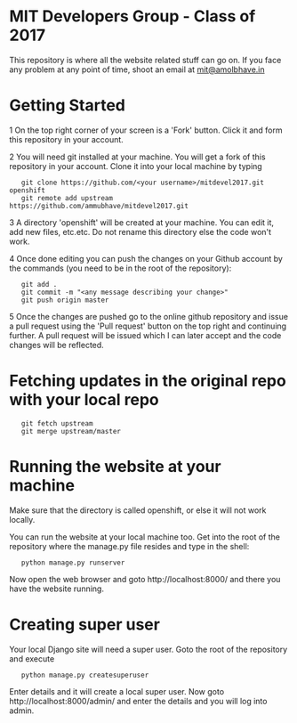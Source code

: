 MIT Developers Group - Class of 2017 
============

This repository is where all the website related stuff can go on.
If you face any problem at any point of time, shoot an email at mit@amolbhave.in

Getting Started
============

1 On the top right corner of your screen is a 'Fork' button. Click it and form this repository in your account.

2 You will need git installed at your machine. You will get a fork of this repository in your account. Clone it into your local machine by typing
     
       
       git clone https://github.com/<your username>/mitdevel2017.git openshift
       git remote add upstream https://github.com/ammubhave/mitdevel2017.git


3 A directory 'openshift' will be created at your machine. You can edit it, add new files, etc.etc. Do not rename this directory else the code won't work.

4 Once done editing you can push the changes on your Github account by the commands (you need to be in the root of the repository):


       git add .
       git commit -m "<any message describing your change>"
       git push origin master
     
     
5 Once the changes are pushed go to the online github repository and issue a pull request using the 'Pull request' button on the top right and continuing further. A pull request will be issued which I can later accept and the code changes will be reflected.

Fetching updates in the original repo with your local repo
=============

       git fetch upstream
       git merge upstream/master

Running the website at your machine
=============

Make sure that the directory is called openshift, or else it will not work locally.

You can run the website at your local machine too. Get into the root of the repository where the manage.py file resides and type in the shell:

       python manage.py runserver
       
Now open the web browser and goto http://localhost:8000/ and there you have the website running.

Creating super user
=============
Your local Django site will need a super user. Goto the root of the repository and execute

       python manage.py createsuperuser
       
Enter details and it will create a local super user.
Now goto http://localhost:8000/admin/ and enter the details and you will log into admin.

